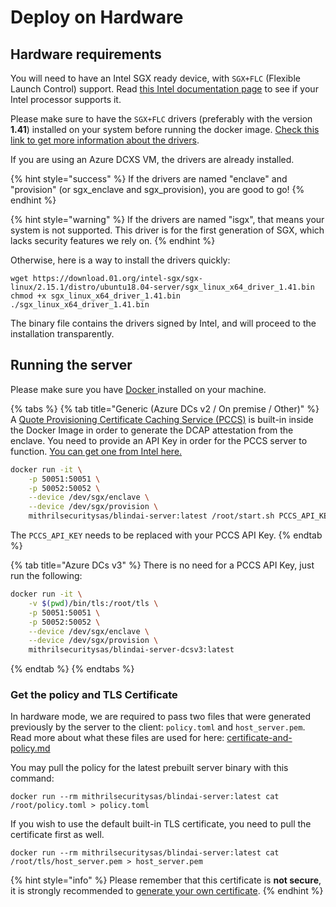 # Deploy on Hardware

## Hardware requirements

You will need to have an Intel SGX ready device, with `SGX+FLC` (Flexible Launch Control) support. Read [this Intel documentation page](https://www.intel.com/content/www/us/en/support/articles/000057420/software/intel-security-products.html) to see if your Intel processor supports it.

Please make sure to have the `SGX+FLC` drivers (preferably with the version **1.41**) installed on your system before running the docker image. [Check this link to get more information about the drivers](https://github.com/intel/SGXDataCenterAttestationPrimitives/tree/master/driver/linux).

If you are using an Azure DCXS VM, the drivers are already installed.

{% hint style="success" %}
If the drivers are named "enclave" and "provision" (or sgx\_enclave and sgx\_provision), you are good to go!
{% endhint %}

{% hint style="warning" %}
If the drivers are named "isgx", that means your system is not supported. This driver is for the first generation of SGX, which lacks security features we rely on.
{% endhint %}

Otherwise, here is a way to install the drivers quickly:

```
wget https://download.01.org/intel-sgx/sgx-linux/2.15.1/distro/ubuntu18.04-server/sgx_linux_x64_driver_1.41.bin
chmod +x sgx_linux_x64_driver_1.41.bin
./sgx_linux_x64_driver_1.41.bin
```

The binary file contains the drivers signed by Intel, and will proceed to the installation transparently.

## Running the server

Please make sure you have [Docker ](https://docs.docker.com/get-docker/)installed on your machine.

{% tabs %}
{% tab title="Generic (Azure DCs v2 / On premise / Other)" %}
A [Quote Provisioning Certificate Caching Service (PCCS)](https://github.com/intel/SGXDataCenterAttestationPrimitives/blob/master/QuoteGeneration/pccs/README.md) is built-in inside the Docker Image in order to generate the DCAP attestation from the enclave. You need to provide an API Key in order for the PCCS server to function. [You can get one from Intel here.](https://api.portal.trustedservices.intel.com/provisioning-certification)

```bash
docker run -it \
    -p 50051:50051 \
    -p 50052:50052 \
    --device /dev/sgx/enclave \
    --device /dev/sgx/provision \
    mithrilsecuritysas/blindai-server:latest /root/start.sh PCCS_API_KEY
```

The `PCCS_API_KEY` needs to be replaced with your PCCS API Key.
{% endtab %}

{% tab title="Azure DCs v3" %}
There is no need for a PCCS API Key, just run the following:

```bash
docker run -it \
    -v $(pwd)/bin/tls:/root/tls \
    -p 50051:50051 \
    -p 50052:50052 \
    --device /dev/sgx/enclave \
    --device /dev/sgx/provision \
    mithrilsecuritysas/blindai-server-dcsv3:latest
```
{% endtab %}
{% endtabs %}

### Get the policy and TLS Certificate

In hardware mode, we are required to pass two files that were generated previously by the server to the client: `policy.toml` and `host_server.pem`. Read more about what these files are used for here: [certificate-and-policy.md](../advanced/certificate-and-policy.md "mention")

You may pull the policy for the latest prebuilt server binary with this command:

```
docker run --rm mithrilsecuritysas/blindai-server:latest cat /root/policy.toml > policy.toml
```

If you wish to use the default built-in TLS certificate, you need to pull the certificate first as well.

```
docker run --rm mithrilsecuritysas/blindai-server:latest cat /root/tls/host_server.pem > host_server.pem
```

{% hint style="info" %}
Please remember that this certificate is **not secure**, it is strongly recommended to [generate your own certificate](../advanced/certificate-and-policy.md#inject-your-own-tls-certificate-to-blindai).
{% endhint %}

